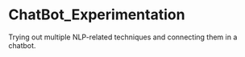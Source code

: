 # ChatBot_Experimentation
Trying out multiple NLP-related techniques and connecting them in a chatbot.
